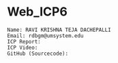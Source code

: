 # Web_ICP6

```
Name: RAVI KRISHNA TEJA DACHEPALLI
Email: rdbgm@umsystem.edu
ICP Report:
ICP Video:
GitHub (Sourcecode): 
```
